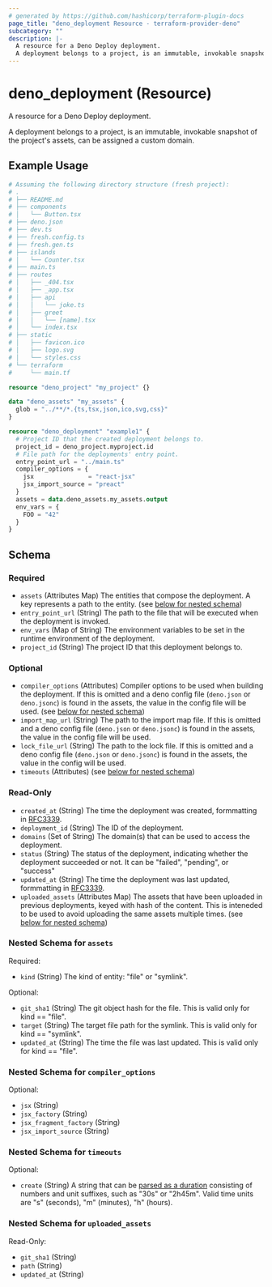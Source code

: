 ```yaml
---
# generated by https://github.com/hashicorp/terraform-plugin-docs
page_title: "deno_deployment Resource - terraform-provider-deno"
subcategory: ""
description: |-
  A resource for a Deno Deploy deployment.
  A deployment belongs to a project, is an immutable, invokable snapshot of the project's assets, can be assigned a custom domain.
---
```


# deno_deployment (Resource)

A resource for a Deno Deploy deployment.

A deployment belongs to a project, is an immutable, invokable snapshot of the project's assets, can be assigned a custom domain.

## Example Usage

```terraform
# Assuming the following directory structure (fresh project):
# .
# ├── README.md
# ├── components
# │   └── Button.tsx
# ├── deno.json
# ├── dev.ts
# ├── fresh.config.ts
# ├── fresh.gen.ts
# ├── islands
# │   └── Counter.tsx
# ├── main.ts
# ├── routes
# │   ├── _404.tsx
# │   ├── _app.tsx
# │   ├── api
# │   │   └── joke.ts
# │   ├── greet
# │   │   └── [name].tsx
# │   └── index.tsx
# ├── static
# │   ├── favicon.ico
# │   ├── logo.svg
# │   └── styles.css
# └── terraform
#     └── main.tf

resource "deno_project" "my_project" {}

data "deno_assets" "my_assets" {
  glob = "../**/*.{ts,tsx,json,ico,svg,css}"
}

resource "deno_deployment" "example1" {
  # Project ID that the created deployment belongs to.
  project_id = deno_project.myproject.id
  # File path for the deployments' entry point.
  entry_point_url = "../main.ts"
  compiler_options = {
    jsx               = "react-jsx"
    jsx_import_source = "preact"
  }
  assets = data.deno_assets.my_assets.output
  env_vars = {
    FOO = "42"
  }
}
```

<!-- schema generated by tfplugindocs -->
## Schema

### Required

- `assets` (Attributes Map) The entities that compose the deployment. A key represents a path to the entity. (see [below for nested schema](#nestedatt--assets))
- `entry_point_url` (String) The path to the file that will be executed when the deployment is invoked.
- `env_vars` (Map of String) The environment variables to be set in the runtime environment of the deployment.
- `project_id` (String) The project ID that this deployment belongs to.

### Optional

- `compiler_options` (Attributes) Compiler options to be used when building the deployment. If this is omitted and a deno config file (`deno.json` or `deno.jsonc`) is found in the assets, the value in the config file will be used. (see [below for nested schema](#nestedatt--compiler_options))
- `import_map_url` (String) The path to the import map file. If this is omitted and a deno config file (`deno.json` or `deno.jsonc`) is found in the assets, the value in the config file will be used.
- `lock_file_url` (String) The path to the lock file. If this is omitted and a deno config file (`deno.json` or `deno.jsonc`) is found in the assets, the value in the config will be used.
- `timeouts` (Attributes) (see [below for nested schema](#nestedatt--timeouts))

### Read-Only

- `created_at` (String) The time the deployment was created, formmatting in [RFC3339](https://datatracker.ietf.org/doc/html/rfc3339).
- `deployment_id` (String) The ID of the deployment.
- `domains` (Set of String) The domain(s) that can be used to access the deployment.
- `status` (String) The status of the deployment, indicating whether the deployment succeeded or not. It can be "failed", "pending", or "success"
- `updated_at` (String) The time the deployment was last updated, formmatting in [RFC3339](https://datatracker.ietf.org/doc/html/rfc3339).
- `uploaded_assets` (Attributes Map) The assets that have been uploaded in previous deployments, keyed with hash of the content. This is inteneded to be used to avoid uploading the same assets multiple times. (see [below for nested schema](#nestedatt--uploaded_assets))

<a id="nestedatt--assets"></a>
### Nested Schema for `assets`

Required:

- `kind` (String) The kind of entity: "file" or "symlink".

Optional:

- `git_sha1` (String) The git object hash for the file. This is valid only for kind == "file".
- `target` (String) The target file path for the symlink. This is valid only for kind == "symlink".
- `updated_at` (String) The time the file was last updated. This is valid only for kind == "file".


<a id="nestedatt--compiler_options"></a>
### Nested Schema for `compiler_options`

Optional:

- `jsx` (String)
- `jsx_factory` (String)
- `jsx_fragment_factory` (String)
- `jsx_import_source` (String)


<a id="nestedatt--timeouts"></a>
### Nested Schema for `timeouts`

Optional:

- `create` (String) A string that can be [parsed as a duration](https://pkg.go.dev/time#ParseDuration) consisting of numbers and unit suffixes, such as "30s" or "2h45m". Valid time units are "s" (seconds), "m" (minutes), "h" (hours).


<a id="nestedatt--uploaded_assets"></a>
### Nested Schema for `uploaded_assets`

Read-Only:

- `git_sha1` (String)
- `path` (String)
- `updated_at` (String)

